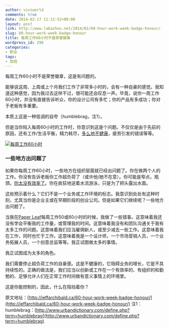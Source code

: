 ```yaml
---
author: viviworld
comments: true
date: 2014-02-17 11:12:52+00:00
layout: post
link: http://www.labazhou.net/2014/02/60-hour-work-week-badge-honour/
slug: 60-hour-work-week-badge-honour
title: 每周工作60小时不是荣誉徽章
wordpress_id: 298
categories:
- 职业
tags:
- 加班
---
```


每周工作60小时不是荣誉徽章，这是有问题的。

能够说这周、上周或上个月我们工作了非常多小时的，会有一种自豪的感觉。我知道这种感觉，因为我过去这样干过，很可能还会叹息一声。毕竟，说你一周工作60小时，并没有直接告诉听众，你的设计公司有多忙；你的产品有多成功；你对于老板有多重要。

本质上这是一种低调的自夸（humblebrag，注1）。

但是当你陷入每周60小时的工作时，你意识到这是个问题。不仅仅是由于先前的原因，还有工作/生活平衡，精力耗尽，[多么地不健康](http://www.forbes.com/sites/daviddisalvo/2012/09/12/why-working-more-than-8-hours-a-day-can-kill-you/)，疲劳引发的错误等等。

[![每周工作60小时](http://www.labazhou.net/wp-content/uploads/2014/02/60-hour-work-week.jpg)](http://www.labazhou.net/wp-content/uploads/2014/02/60-hour-work-week.jpg)


### 一些地方出问题了


如果你每周工作60小时，一些地方在组织层面就已经出问题了。你在做两个人的工作。你没有告诉老板你工作超负荷了（或许他/她不在意）。你可能是窄点，瓶颈。[你太没有效率了](http://www.businessinsider.com/why-working-6-days-a-week-is-bad-for-you-2013-11)。你在疯狂地逆着水流游泳，只是为了把头露出水面。

这些预示着什么？它们不是一个业务或工作环境的标志。我意识到处处有这种时刻，尤其当你是企业主或在早期阶段的创业公司。但是如果它们继续呢？一些地方出问题了。

当我在[Paper Leaf](http://paper-leaf.com/)每周工作50或60小时的时候，我做了一些错事。这意味着我还没有学会平衡我的工作量，或管理我的时间。这意味着我没有和团队沟通关于我有太多工作的问题。这意味着我们应当雇佣新人，或至少减去一些工作。这意味着我在工作，同时也忙于工作。这意味着我是一个设计师，一个市场营销人员，一个业务拓展人员，一个创意总监等等。我正试图做太多的事情。

我正试图成为太多的角色。

我们需要停止超负荷工作的自豪感。这是不健康的，它阻碍业务的增长，它是不具持续性的。正确的做法是，我们应当以创新或工作在一个有效率的、有组织的和勤勉的、足够允许人们在正常工作时间做有意义事情上的环境里。

这是你能控制的，因此，什么在阻挡着你？

原文地址：[http://jeffarchibald.ca/60-hour-work-week-badge-honour/](http://jeffarchibald.ca/60-hour-work-week-badge-honour/)
注1：humblebrag：[http://www.urbandictionary.com/define.php?term=humblebrag](http://www.urbandictionary.com/define.php?term=humblebrag)
